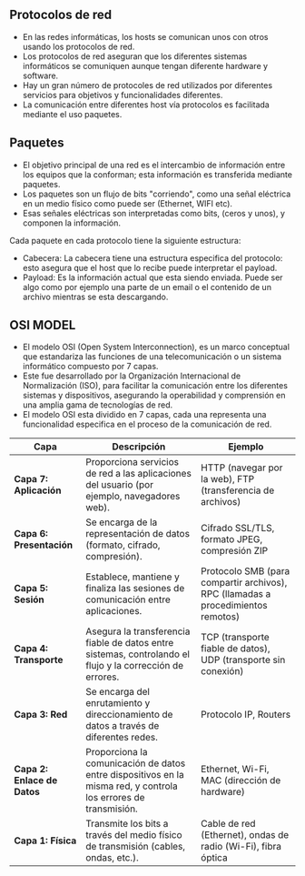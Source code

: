 ## Protocolos de red

- En las redes informáticas, los hosts se comunican unos con otros usando los protocolos de red.
- Los protocolos de red aseguran que los diferentes sistemas informáticos se comuniquen aunque tengan diferente hardware y software.
- Hay un gran número de protocoles de red utilizados por diferentes servicios para objetivos y funcionalidades diferentes.
- La comunicación entre diferentes host vía protocolos es facilitada mediante el uso paquetes.

## Paquetes

- El objetivo principal de una red es el intercambio de información entre los equipos que la conforman; esta información es transferida mediante paquetes.
- Los paquetes son un flujo de bits "corriendo", como una señal eléctrica en un medio físico como puede ser (Ethernet, WIFI etc).
- Esas señales eléctricas son interpretadas como bits, (ceros y unos), y componen la información.

Cada paquete en cada protocolo tiene la siguiente estructura:
- Cabecera: La cabecera tiene una estructura especifica del protocolo: esto asegura que el host que lo recibe puede interpretar el payload.
- Payload: Es la información actual que esta siendo enviada. Puede ser algo como por ejemplo una parte de un email o el contenido de un archivo mientras se esta descargando.

## OSI MODEL

- El modelo OSI (Open System Interconnection), es un marco conceptual que estandariza las funciones de una telecomunicación o un sistema informático compuesto por 7 capas.
- Este fue desarrollado por la Organización Internacional de Normalización (ISO), para facilitar la comunicación entre los diferentes sistemas y dispositivos, asegurando la operabilidad y comprensión en una amplia gama de tecnologías de red.
- El modelo OSI esta dividido en 7 capas, cada una representa una funcionalidad especifica en el proceso de la comunicación de red.

|**Capa**|**Descripción**|**Ejemplo**|
|---|---|---|
|**Capa 7: Aplicación**|Proporciona servicios de red a las aplicaciones del usuario (por ejemplo, navegadores web).|HTTP (navegar por la web), FTP (transferencia de archivos)|
|**Capa 6: Presentación**|Se encarga de la representación de datos (formato, cifrado, compresión).|Cifrado SSL/TLS, formato JPEG, compresión ZIP|
|**Capa 5: Sesión**|Establece, mantiene y finaliza las sesiones de comunicación entre aplicaciones.|Protocolo SMB (para compartir archivos), RPC (llamadas a procedimientos remotos)|
|**Capa 4: Transporte**|Asegura la transferencia fiable de datos entre sistemas, controlando el flujo y la corrección de errores.|TCP (transporte fiable de datos), UDP (transporte sin conexión)|
|**Capa 3: Red**|Se encarga del enrutamiento y direccionamiento de datos a través de diferentes redes.|Protocolo IP, Routers|
|**Capa 2: Enlace de Datos**|Proporciona la comunicación de datos entre dispositivos en la misma red, y controla los errores de transmisión.|Ethernet, Wi-Fi, MAC (dirección de hardware)|
|**Capa 1: Física**|Transmite los bits a través del medio físico de transmisión (cables, ondas, etc.).|Cable de red (Ethernet), ondas de radio (Wi-Fi), fibra óptica
